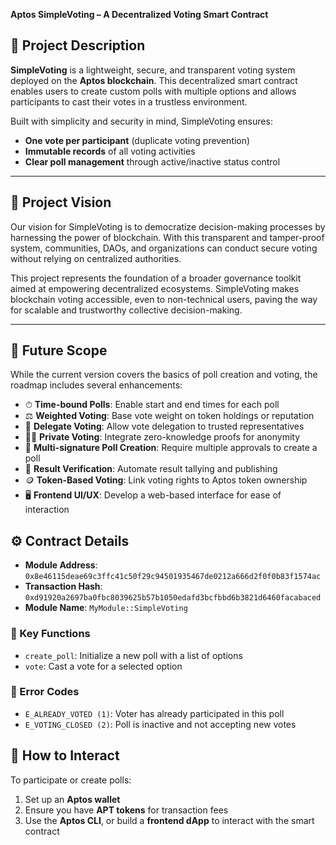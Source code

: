**Aptos SimpleVoting – A Decentralized Voting Smart Contract**

## 📄 Project Description  
**SimpleVoting** is a lightweight, secure, and transparent voting system deployed on the **Aptos blockchain**. This decentralized smart contract enables users to create custom polls with multiple options and allows participants to cast their votes in a trustless environment. 

Built with simplicity and security in mind, SimpleVoting ensures:
- **One vote per participant** (duplicate voting prevention)
- **Immutable records** of all voting activities
- **Clear poll management** through active/inactive status control

---

## 🎯 Project Vision  
Our vision for SimpleVoting is to democratize decision-making processes by harnessing the power of blockchain. With this transparent and tamper-proof system, communities, DAOs, and organizations can conduct secure voting without relying on centralized authorities.

This project represents the foundation of a broader governance toolkit aimed at empowering decentralized ecosystems. SimpleVoting makes blockchain voting accessible, even to non-technical users, paving the way for scalable and trustworthy collective decision-making.

---

## 🔮 Future Scope  
While the current version covers the basics of poll creation and voting, the roadmap includes several enhancements:

- ⏱ **Time-bound Polls**: Enable start and end times for each poll  
- ⚖️ **Weighted Voting**: Base vote weight on token holdings or reputation  
- 👥 **Delegate Voting**: Allow vote delegation to trusted representatives  
- 🕵️‍♂️ **Private Voting**: Integrate zero-knowledge proofs for anonymity  
- 🔐 **Multi-signature Poll Creation**: Require multiple approvals to create a poll  
- 📢 **Result Verification**: Automate result tallying and publishing  
- 🪙 **Token-Based Voting**: Link voting rights to Aptos token ownership  
- 🖥 **Frontend UI/UX**: Develop a web-based interface for ease of interaction



## ⚙️ Contract Details  
- **Module Address**: `0x8e46115deae69c3ffc41c50f29c94501935467de0212a666d2f0f0b83f1574ac`  
- **Transaction Hash**: `0xd91920a2697ba0fbc8039625b57b1050edafd3bcfbbd6b3821d6460facabaced`  
- **Module Name**: `MyModule::SimpleVoting`  

### 🔑 Key Functions  
- `create_poll`: Initialize a new poll with a list of options  
- `vote`: Cast a vote for a selected option  

### 🚫 Error Codes  
- `E_ALREADY_VOTED (1)`: Voter has already participated in this poll  
- `E_VOTING_CLOSED (2)`: Poll is inactive and not accepting new votes  



## 🧪 How to Interact  
To participate or create polls:  
1. Set up an **Aptos wallet**  
2. Ensure you have **APT tokens** for transaction fees  
3. Use the **Aptos CLI**, or build a **frontend dApp** to interact with the smart contract
